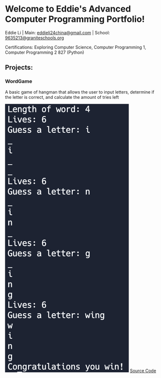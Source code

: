 # Welcome to Eddie's Advanced Computer Programming Portfolio!
Eddie Li | Main: eddieli24china@gmail.com | School: 9635213@graniteschools.org

Certifications: Exploring Computer Science, Computer Programming 1, Computer Programming 2 827 (Python)

## Projects:

### WordGame
A basic game of hangman that allows the user to input letters, determine if the letter is correct, and calculate the amount of tries left

![Running Hangman](https://github.com/EddieLi24/AdvCompPro/blob/main/images/Screenshot%202023-10-09%20at%2010.24.44%20PM.png?raw=true)
[Source Code](https://github.com/EddieLi24/AdvCompPro/tree/main/src/WordGame)
